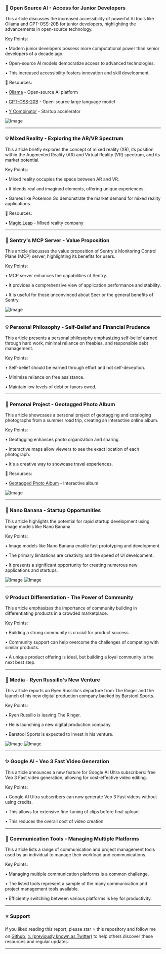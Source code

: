 ### 🤖 Open Source AI - Access for Junior Developers

This article discusses the increased accessibility of powerful AI tools like Ollama and GPT-OSS-20B for junior developers, highlighting the advancements in open-source technology.

Key Points:

• Modern junior developers possess more computational power than senior developers of a decade ago.


• Open-source AI models democratize access to advanced technologies.


• This increased accessibility fosters innovation and skill development.


🔗 Resources:

• [Ollama](https://x.com/ollama) - Open-source AI platform


• [GPT-OSS-20B](https://github.com/gpt-oss/gpt-oss-20b) - Open-source large language model


• [Y Combinator](https://x.com/ycombinator) - Startup accelerator


![Image](https://pbs.twimg.com/media/GzaAkT7a4AMjGaI?format=jpg&name=small)


---

### 💡 Mixed Reality - Exploring the AR/VR Spectrum

This article briefly explores the concept of mixed reality (XR), its position within the Augmented Reality (AR) and Virtual Reality (VR) spectrum, and its market potential.

Key Points:

• Mixed reality occupies the space between AR and VR.


• It blends real and imagined elements, offering unique experiences.


• Games like Pokemon Go demonstrate the market demand for mixed reality applications.


🔗 Resources:

• [Magic Leap](https://x.com/magicleap) - Mixed reality company


---

### 🤖 Sentry's MCP Server - Value Proposition

This article discusses the value proposition of Sentry's Monitoring Control Plane (MCP) server, highlighting its benefits for users.

Key Points:

•  MCP server enhances the capabilities of Sentry.


•  It provides a comprehensive view of application performance and stability.


•  It is useful for those unconvinced about Seer or the general benefits of Sentry.


![Image](https://pbs.twimg.com/amplify_video_thumb/1960862073195520000/img/TBkEZNtlvb5rut0s.jpg)


---

### 💡 Personal Philosophy - Self-Belief and Financial Prudence

This article presents a personal philosophy emphasizing self-belief earned through hard work, minimal reliance on freebies, and responsible debt management.

Key Points:

• Self-belief should be earned through effort and not self-deception.


• Minimize reliance on free assistance.


• Maintain low levels of debt or favors owed.


---

### 🚀 Personal Project - Geotagged Photo Album

This article showcases a personal project of geotagging and cataloging photographs from a summer road trip, creating an interactive online album.

Key Points:

•  Geotagging enhances photo organization and sharing.


•  Interactive maps allow viewers to see the exact location of each photograph.


•  It's a creative way to showcase travel experiences.


🔗 Resources:

• [Geotagged Photo Album](https://ethan.dev/album) - Interactive album


![Image](https://pbs.twimg.com/media/GzaCYV3XAAAGFmU?format=jpg&name=small)


---

### 🚀 Nano Banana - Startup Opportunities

This article highlights the potential for rapid startup development using image models like Nano Banana.

Key Points:

• Image models like Nano Banana enable fast prototyping and development.


•  The primary limitations are creativity and the speed of UI development.


•  It presents a significant opportunity for creating numerous new applications and startups.



![Image](https://pbs.twimg.com/media/GzVj-44a4AE49AG?format=jpg&name=small)
![Image](https://pbs.twimg.com/media/GzVkC2VaUAABmv2?format=jpg&name=small)

---

### 💡 Product Differentiation - The Power of Community

This article emphasizes the importance of community building in differentiating products in a crowded marketplace.

Key Points:

• Building a strong community is crucial for product success.


• Community support can help overcome the challenges of competing with similar products.


• A unique product offering is ideal, but building a loyal community is the next best step.



---

### 🚀 Media - Ryen Russillo's New Venture

This article reports on Ryen Russillo's departure from The Ringer and the launch of his new digital production company backed by Barstool Sports.

Key Points:

• Ryen Russillo is leaving The Ringer.


• He is launching a new digital production company.


• Barstool Sports is expected to invest in his venture.


![Image](https://pbs.twimg.com/media/GzZfm1NXYAAJh9W?format=jpg&name=900x900)
![Image](https://pbs.twimg.com/media/GzZfm1KWwAA_UhE?format=jpg&name=small)


---

### ✨ Google AI - Veo 3 Fast Video Generation

This article announces a new feature for Google AI Ultra subscribers: free Veo 3 Fast video generation, allowing for cost-effective video editing.

Key Points:

• Google AI Ultra subscribers can now generate Veo 3 Fast videos without using credits.


• This allows for extensive fine-tuning of clips before final upload.


• This reduces the overall cost of video creation.



---

### 🤖 Communication Tools - Managing Multiple Platforms

This article lists a range of communication and project management tools used by an individual to manage their workload and communications.

Key Points:

•  Managing multiple communication platforms is a common challenge.


• The listed tools represent a sample of the many communication and project management tools available.


•  Efficiently switching between various platforms is key for productivity.


---

### ⭐️ Support

If you liked reading this report, please star ⭐️ this repository and follow me on [Github](https://github.com/Drix10), [𝕏 (previously known as Twitter)](https://x.com/DRIX_10_) to help others discover these resources and regular updates.

---